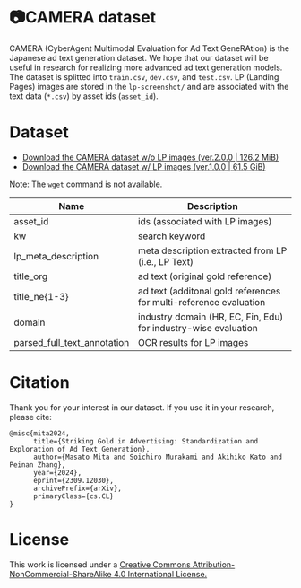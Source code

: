 # 📷CAMERA dataset
CAMERA (CyberAgent Multimodal Evaluation for Ad Text GeneRAtion) is the Japanese ad text generation dataset.
We hope that our dataset will be useful in research for realizing more advanced ad text generation models.
The dataset is splitted into `train.csv`, `dev.csv`, and `test.csv`. LP (Landing Pages) images are stored in the `lp-screenshot/` and are associated with the text data (`*.csv`) by asset ids (`asset_id`).



# Dataset
- [Download the CAMERA dataset w/o LP images (ver.2.0.0 | 126.2 MiB)](https://storage.googleapis.com/camera-public/camera-v2-minimal.tar.gz)
- [Download the CAMERA dataset w/ LP images (ver.1.0.0 | 61.5 GiB)](https://storage.googleapis.com/camera-public/camera-v1.tar.gz)

Note: The `wget` command is not available.


|  Name  |  Description  |
| ---- | ---- |
|  asset_id  |  ids (associated with LP images)  |
|  kw  |  search keyword  |
|  lp_meta_description  |  meta description extracted from LP (i.e., LP Text)|
|  title_org  |  ad text (original gold reference) |
|  title_ne{1-3}  |  ad text (additonal gold references for multi-reference evaluation |
|  domain  |  industry domain (HR, EC, Fin, Edu) for industry-wise evaluation |
|  parsed_full_text_annotation  |  OCR results for LP images  |





# Citation
Thank you for your interest in our dataset. If you use it in your research, please cite:

```
@misc{mita2024,
      title={Striking Gold in Advertising: Standardization and Exploration of Ad Text Generation}, 
      author={Masato Mita and Soichiro Murakami and Akihiko Kato and Peinan Zhang},
      year={2024},
      eprint={2309.12030},
      archivePrefix={arXiv},
      primaryClass={cs.CL}
}
```

# License
This work is licensed under a [Creative Commons Attribution-NonCommercial-ShareAlike 4.0 International License.](https://creativecommons.org/licenses/by-nc-sa/4.0/)
